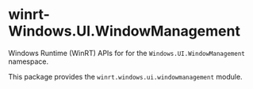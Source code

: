 <!-- warning: Please don't edit this file. It was automatically generated. -->

# winrt-Windows.UI.WindowManagement

Windows Runtime (WinRT) APIs for for the `Windows.UI.WindowManagement` namespace.

This package provides the `winrt.windows.ui.windowmanagement` module.
